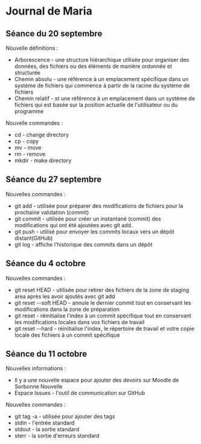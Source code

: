 # Journal de Maria  
## Séance du 20 septembre

Nouvelle définitions : 
- Arborescence - une structure hiérarchique utilisée pour organiser des données, des fichiers ou des éléments de manière ordonnée et structurée 
- Chemin absolu - une référence à un emplacement spécifique dans un système de fichiers qui commence à partir de la racine du système de fichiers 
- Chemin relatif - st une référence à un emplacement dans un système de fichiers qui est basée sur la position actuelle de l'utilisateur ou du programme

Nouvelle commandes : 
- cd - change directory
- cp - copy
- mv - move
- rm - remove
- mkdir - make directory

## Séance du 27 septembre

Nouvelles commandes :
- git add - utilisée pour préparer des modifications de fichiers pour la prochaine validation (commit)
- git commit - utilisée pour créer un instantané (commit) des modifications qui ont été ajoutées avec git add.
- git push - utilisé pour envoyer les commits locaux vers un dépôt distant(GitHub) 
- git log - affiche l'historique des commits dans un dépôt

## Séance du 4 octobre

Nouvelles commandes :
- git reset HEAD - utilisée pour retirer des fichiers de la zone de staging area après les avoir ajoutés avec git add
- git reset --soft HEAD - annule le dernier commit tout en conservant les modifications dans la zone de préparation
- git reset - réinitialise l'index à un commit spécifique tout en conservant les modifications locales dans vos fichiers de travail
- git reset --hard - réinitialise l'index, le répertoire de travail et votre copie locale des fichiers à un commit spécifique

## Séance du 11 octobre

Nouvelles informations :
- Il y a une nouvelle espace pour ajouter des devoirs sur Moodle de Sorbonne Nouvelle 
- Espace Issues - l'outil de communication sur GitHub

Nouvelles commandes :
- git tag -a - utilisée pour ajouter des tags
- stdin - l'entrée standard
- stdout - la sortie standard
- sterr - la sortie d'erreurs standard 
